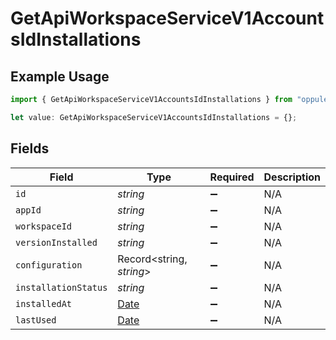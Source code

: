 # GetApiWorkspaceServiceV1AccountsIdInstallations

## Example Usage

```typescript
import { GetApiWorkspaceServiceV1AccountsIdInstallations } from "oppulence-backend-sdk/models/operations";

let value: GetApiWorkspaceServiceV1AccountsIdInstallations = {};
```

## Fields

| Field                                                                                         | Type                                                                                          | Required                                                                                      | Description                                                                                   |
| --------------------------------------------------------------------------------------------- | --------------------------------------------------------------------------------------------- | --------------------------------------------------------------------------------------------- | --------------------------------------------------------------------------------------------- |
| `id`                                                                                          | *string*                                                                                      | :heavy_minus_sign:                                                                            | N/A                                                                                           |
| `appId`                                                                                       | *string*                                                                                      | :heavy_minus_sign:                                                                            | N/A                                                                                           |
| `workspaceId`                                                                                 | *string*                                                                                      | :heavy_minus_sign:                                                                            | N/A                                                                                           |
| `versionInstalled`                                                                            | *string*                                                                                      | :heavy_minus_sign:                                                                            | N/A                                                                                           |
| `configuration`                                                                               | Record<string, *string*>                                                                      | :heavy_minus_sign:                                                                            | N/A                                                                                           |
| `installationStatus`                                                                          | *string*                                                                                      | :heavy_minus_sign:                                                                            | N/A                                                                                           |
| `installedAt`                                                                                 | [Date](https://developer.mozilla.org/en-US/docs/Web/JavaScript/Reference/Global_Objects/Date) | :heavy_minus_sign:                                                                            | N/A                                                                                           |
| `lastUsed`                                                                                    | [Date](https://developer.mozilla.org/en-US/docs/Web/JavaScript/Reference/Global_Objects/Date) | :heavy_minus_sign:                                                                            | N/A                                                                                           |
